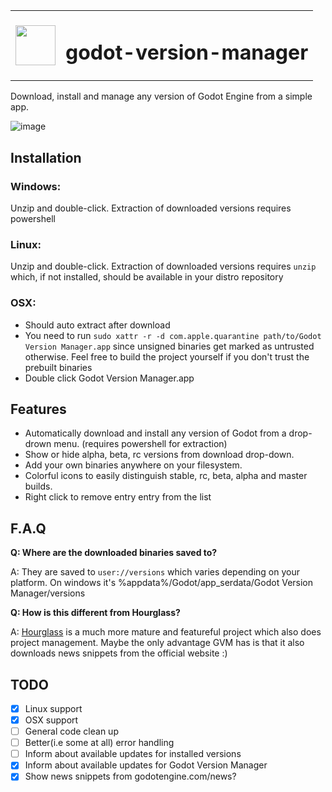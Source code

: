 <table><tr width=64px><td><img height=64px src="https://user-images.githubusercontent.com/526829/169241046-3087a41d-9606-43ab-90ae-ee0055bef039.png"/></td><td><h1>godot-version-manager</h1></td></tr></table>
  
Download, install and manage any version of Godot Engine from a simple app. 

![image](https://user-images.githubusercontent.com/526829/172542254-1a76a5a9-cd01-435f-a462-31a4979b510a.png)

## Installation
### Windows:
Unzip and double-click. Extraction of downloaded versions requires powershell
### Linux:
Unzip and double-click. Extraction of downloaded versions requires `unzip` which, if not installed, should be available in your distro repository
### OSX:
- Should auto extract after download
- You need to run `sudo xattr -r -d com.apple.quarantine path/to/Godot Version Manager.app` since unsigned binaries get marked as untrusted otherwise. Feel free to build the project yourself if you don't trust the prebuilt binaries
- Double click Godot Version Manager.app

## Features
- Automatically download and install any version of Godot from a drop-drown menu. (requires powershell for extraction)
- Show or hide alpha, beta, rc versions from download drop-down. 
- Add your own binaries anywhere on your filesystem. 
- Colorful icons to easily distinguish stable, rc, beta, alpha and master builds. 
- Right click to remove entry entry from the list

## F.A.Q
**Q: Where are the downloaded binaries saved to?**

A: They are saved to `user://versions` which varies depending on your platform. On windows it's %appdata%/Godot/app_serdata/Godot Version Manager/versions

**Q: How is this different from Hourglass?**

A: [Hourglass](https://hourglass.jwestman.net/) is a much more mature and featureful project which also does project management. Maybe the only advantage GVM has is that it also downloads news snippets from the official website :)

## TODO
- [x] Linux support
- [x] OSX support
- [ ] General code clean up
- [ ] Better(i.e some at all) error handling
- [ ] Inform about available updates for installed versions
- [x] Inform about available updates for Godot Version Manager
- [x] Show news snippets from godotengine.com/news?
